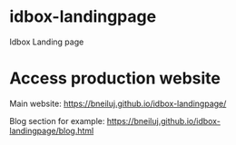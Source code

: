 # idbox-landingpage
Idbox Landing page

# Access production website
Main website: https://bneiluj.github.io/idbox-landingpage/

Blog section for example: https://bneiluj.github.io/idbox-landingpage/blog.html
